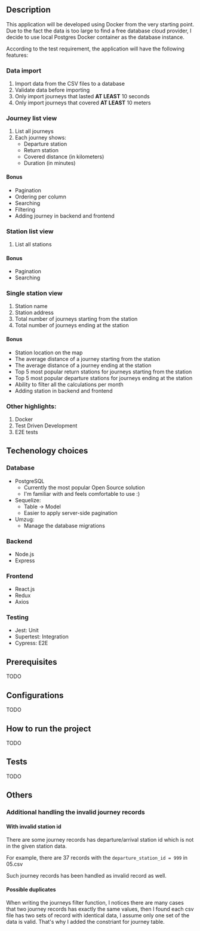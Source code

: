 ## Description
This application will be developed using Docker from the very starting point. Due to the fact the data is too large to find a free database cloud provider, I decide to use local Postgres Docker container as the database instance.

According to the test requirement, the application will have the following features:

### Data import
1. Import data from the CSV files to a database
2. Validate data before importing
3. Only import journeys that lasted **AT LEAST** 10 seconds
4. Only import journeys that covered **AT LEAST** 10 meters

### Journey list view
1. List all journeys
2. Each journey shows: 
    - Departure station
    - Return station
    - Covered distance (in kilometers)
    - Duration (in minutes)

#### Bonus
- Pagination
- Ordering per column
- Searching
- Filtering
- Adding journey in backend and frontend

### Station list view
1. List all stations

#### Bonus
- Pagination
- Searching

### Single station view
1. Station name
2. Station address
3. Total number of journeys starting from the station
4. Total number of journeys ending at the station

#### Bonus
- Station location on the map
- The average distance of a journey starting from the station
- The average distance of a journey ending at the station
- Top 5 most popular return stations for journeys starting from the station
- Top 5 most popular departure stations for journeys ending at the station
- Ability to filter all the calculations per month
- Adding station in backend and frontend

### Other highlights:
1. Docker
2. Test Driven Development
3. E2E tests

## Techenology choices
### Database
- PostgreSQL
    - Currently the most popular Open Source solution
    - I'm familiar with and feels comfortable to use :)
- Sequelize:
    - Table -> Model
    - Easier to apply server-side pagination
- Umzug:
    - Manage the database migrations

### Backend
  - Node.js
  - Express

### Frontend
  - React.js
  - Redux
  - Axios

### Testing
  - Jest: Unit
  - Supertest: Integration
  - Cypress: E2E

## Prerequisites
TODO

## Configurations
TODO

## How to run the project
TODO

## Tests
TODO

## Others
### Additional handling the invalid journey records
#### With invalid station id
There are some journey records has departure/arrival station id which is not in the given station data.

For example, there are 37 records with the ```departure_station_id = 999``` in 05.csv

Such journey records has been handled as invalid record as well.

#### Possible duplicates
When writing the journeys filter function, I notices there are many cases that two journey records has exactly the same values, then I found each csv file has two sets of record with identical data, I assume only one set of the data is valid. That's why I added the constriant for journey table.